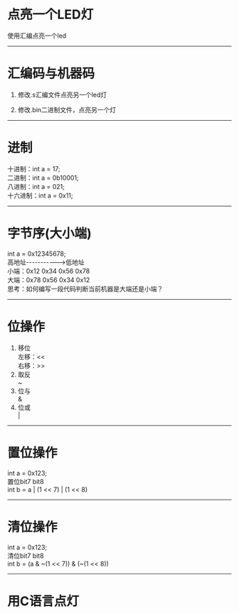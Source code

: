 # 点亮一个LED灯
使用汇编点亮一个led    

***
# 汇编码与机器码
1. 修改.s汇编文件点亮另一个led灯


2. 修改.bin二进制文件，点亮另一个灯
***
# 进制 
十进制：int a = 17;  
二进制：int a = 0b10001;    
八进制：int a = 021;  
十六进制：int a = 0x11;    
***
# 字节序(大小端)
int a = 0x12345678;  
高地址----------->低地址  
小端：0x12 0x34 0x56 0x78  
大端：0x78 0x56 0x34 0x12  
思考：如何编写一段代码判断当前机器是大端还是小端？  
***
# 位操作
1. 移位  
左移：<<  
右移：>>
2. 取反  
~
3. 位与  
&  
4. 位或  
|  
***
# 置位操作
int a = 0x123;  
置位bit7 bit8  
int b = a | (1 << 7) | (1 << 8)
***
# 清位操作  
int a = 0x123;  
清位bit7 bit8  
int b = (a & \~(1 << 7)) & (\~(1 << 8))
***
# 用C语言点灯